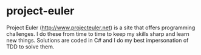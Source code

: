 project-euler
=============

Project Euler (http://www.projecteuler.net) is a site that offers programming challenges.  I do these from time to time to keep my skills sharp and learn new things.  Solutions are coded in C# and I do my best impersonation of TDD to solve them.